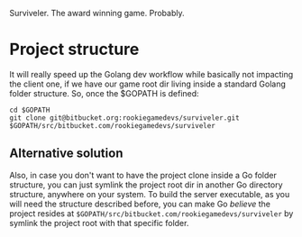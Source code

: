 Surviveler. The award winning game. Probably.

# Project structure

It will really speed up the Golang dev workflow while basically not impacting
the client one, if we have our game root dir living inside a standard Golang
folder structure. So, once the $GOPATH is defined:

```
cd $GOPATH
git clone git@bitbucket.org:rookiegamedevs/surviveler.git $GOPATH/src/bitbucket.com/rookiegamedevs/surviveler
```

## Alternative solution

Also, in case you don't want to have the project clone inside a Go folder
structure, you can just symlink the project root dir in another Go directory
structure, anywhere on your system.
To build the server executable, as you will need the structure described
before, you can make Go *believe* the project resides at
`$GOPATH/src/bitbucket.com/rookiegamedevs/surviveler` by symlink the project
root with that specific folder.
